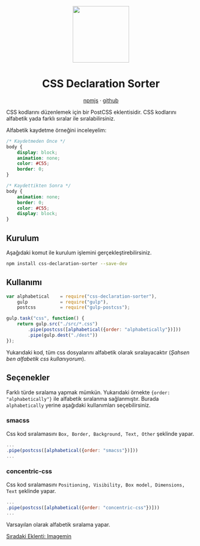 <p align="center">
    <img src="https://camo.githubusercontent.com/16f040f0efabaca4e5c870692c39f272d228091d/68747470733a2f2f63646e2e7261776769742e636f6d2f5369696c77796e2f6373732d6465636c61726174696f6e2d736f727465722f6d61737465722f6c6f676f2e737667" height="150" />
</p>

<h1 align="center">CSS Declaration Sorter</h1>

<p align="center">
    <a href="https://www.npmjs.com/package/css-declaration-sorter">npmjs</a> · 
    <a href="https://github.com/Siilwyn/css-declaration-sorter">github</a>
</p>

CSS kodlarını düzenlemek için bir PostCSS eklentisidir. CSS kodlarını alfabetik yada farklı sıralar ile sıralabilirsiniz.

Alfabetik kaydetme örneğini inceleyelim:

```css
/* Kaydetmeden Önce */
body {
    display: block;
    animation: none;
    color: #C55;
    border: 0;
}

/* Kaydettikten Sonra */
body {
    animation: none;
    border: 0;
    color: #C55;
    display: block;
}
```

<h2>Kurulum</h2>

Aşağıdaki komut ile kurulum işlemini gerçekleştirebilirsiniz.

```sh
npm install css-declaration-sorter --save-dev
```

<h2>Kullanımı</h2>

```js
var alphabetical    = require("css-declaration-sorter"),
    gulp            = require("gulp"),
    postcss         = require("gulp-postcss");

gulp.task("css", function() {
    return gulp.src("./src/*.css")
        .pipe(postcss([alphabetical({order: "alphabetically"})]))
        .pipe(gulp.dest("./dest"))
});
```

Yukarıdaki kod, tüm css dosyalarını alfabetik olarak sıralayacaktır (<i>Şahsen ben alfabetik css kullanıyorum</i>).

<h2>Seçenekler</h2>

Farklı türde sıralama yapmak mümkün. Yukarıdaki örnekte `{order: "alphabetically"}` ile alfabetik sıralanma sağlanmıştır. Burada `alphabetically` yerine aşağıdaki kullanımları seçebilirsiniz.

<h3>smacss</h3>

Css kod sıralamasını `Box, Border, Background, Text, Other` şeklinde yapar.

```js
...
.pipe(postcss([alphabetical({order: "smacss"})]))
...
```

<h3>concentric-css</h3>

Css kod sıralamasını `Positioning, Visibility, Box model, Dimensions, Text` şeklinde yapar.

```js
...
.pipe(postcss([alphabetical({order: "concentric-css"})]))
...
```

Varsayılan olarak alfabetik sıralama yapar.

<a href="https://omergulcicek.github.io/gulp/eklentiler/imagemin">Sıradaki Eklenti: Imagemin</a>
